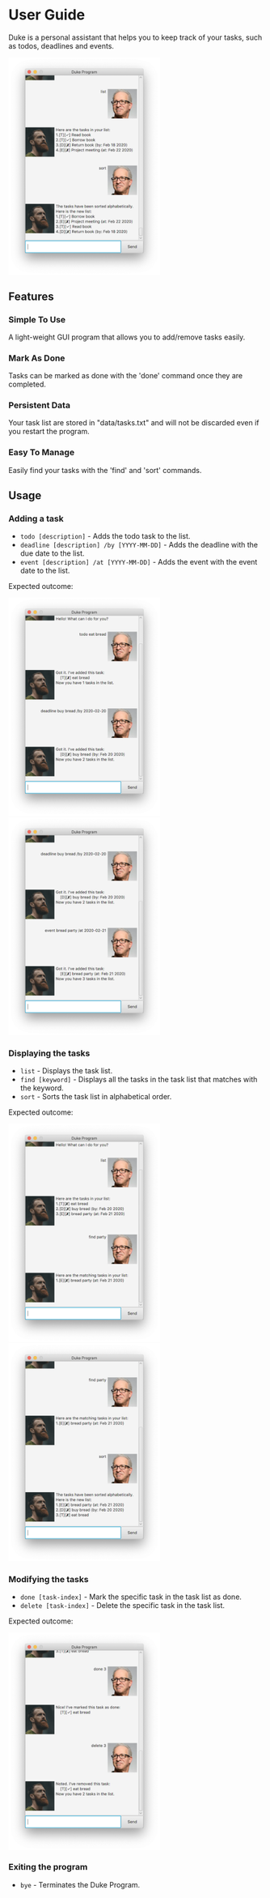 # User Guide
Duke is a personal assistant that helps you to keep track of your tasks, such as todos, deadlines and events.

<img src="Ui.png" width="300" align="center">

## Features

### Simple To Use
A light-weight GUI program that allows you to add/remove tasks easily.

### Mark As Done
Tasks can be marked as done with the 'done' command once they are completed.

### Persistent Data
Your task list are stored in "data/tasks.txt" and will not be discarded even if you restart the program.

### Easy To Manage
Easily find your tasks with the 'find' and 'sort' commands.

## Usage

### Adding a task
- `todo [description]` - Adds the todo task to the list.
- `deadline [description] /by [YYYY-MM-DD]` - Adds the deadline with the due date to the list.
- `event [description] /at [YYYY-MM-DD]` - Adds the event with the event date to the list.

Expected outcome:

<img src="TodoDeadlineTask.png" width="300">
<img src="EventTask.png" width="300">

### Displaying the tasks
- `list` - Displays the task list.
- `find [keyword]` - Displays all the tasks in the task list that matches with the keyword.
- `sort` - Sorts the task list in alphabetical order.

Expected outcome:

<img src="ListFindTask.png" width="300">
<img src="SortTask.png" width="300">

### Modifying the tasks
- `done [task-index]` - Mark the specific task in the task list as done.
- `delete [task-index]` - Delete the specific task in the task list.

Expected outcome:

<img src="DoneDeleteTask.png" width="300" align="center">

### Exiting the program
- `bye` - Terminates the Duke Program.
